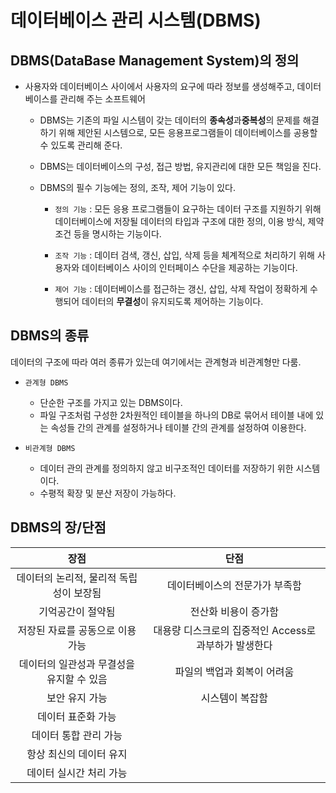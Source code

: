 # 데이터베이스 관리 시스템(DBMS)

## DBMS(DataBase Management System)의 정의
* 사용자와 데이터베이스 사이에서 사용자의 요구에 따라 정보를 생성해주고, 데이터베이스를 관리해 주는 소프트웨어
    * DBMS는 기존의 파일 시스템이 갖는 데이터의 **종속성**과**중복성**의 문제를 해결하기 위해 제안된 시스템으로, 모든 응용프로그램들이 데이터베이스를 공용할 수 있도록 관리해 준다.

    * DBMS는 데이터베이스의 구성, 접근 방법, 유지관리에 대한 모든 책임을 진다.

    * DBMS의 필수 기능에는 정의, 조작, 제어 기능이 있다.
        - ```정의 기능``` : 모든 응용 프로그램들이 요구하는 데이터 구조를 지원하기 위해 데이터베이스에 저장될 데이터의 타입과 구조에 대한 정의, 이용 방식, 제약 조건 등을 명시하는 기능이다.

        - ```조작 기능``` : 데이터 검색, 갱신, 삽입, 삭제 등을 체계적으로 처리하기 위해 사용자와 데이터베이스 사이의 인터페이스 수단을 제공하는 기능이다.

        - ```제어 기능``` : 데이터베이스를 접근하는 갱신, 삽입, 삭제 작업이 정확하게 수행되어 데이터의 **무결성**이 유지되도록 제어하는 기능이다.

## DBMS의 종류
데이터의 구조에 따라 여러 종류가 있는데 여기에서는 관계형과 비관계형만 다룸.

* ```관계형 DBMS```
    - 단순한 구조를 가지고 있는 DBMS이다.
    - 파일 구조처럼 구성한 2차원적인 테이블을 하나의 DB로 묶어서 테이블 내에 있는 속성들 간의 관계를 설정하거나 테이블 간의 관계를 설정하여 이용한다.

* ```비관계형 DBMS```
    - 데이터 관의 관계를 정의하지 않고 비구조적인 데이터를 저장하기 위한 시스템이다.
    - 수평적 확장 및 분산 저장이 가능하다.

## DBMS의 장/단점
|장점|단점|
|:--:|:--:|
|데이터의 논리적, 물리적 독립성이 보장됨|데이터베이스의 전문가가 부족함|
|기억공간이 절약됨|전산화 비용이 증가함|
|저장된 자료를 공동으로 이용 가능|대용량 디스크로의 집중적인 Access로 과부하가 발생한다|
|데이터의 일관성과 무결성을 유지할 수 있음|파일의 백업과 회복이 어려움|
|보안 유지 가능|시스템이 복잡함|
|데이터 표준화 가능||
|데이터 통합 관리 가능||
|항상 최신의 데이터 유지||
|데이터 실시간 처리 가능|| 